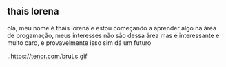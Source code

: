 ## thais lorena ##
olá, meu nome é thais lorena e estou começando a aprender algo na área de progamação,
meus interesses não são dessa área mas é interessante e muito caro, e provavelmente isso sim dá um futuro 

<!---
meduza044/meduza044 is a ✨ special ✨ repository because its `README.md` (this file) appears on your GitHub profile.
You can click the Preview link to take a look at your changes.
--->
..https://tenor.com/bruLs.gif
